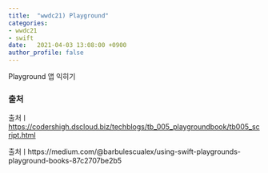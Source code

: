 ```yaml
---
title:  "wwdc21) Playground"
categories:
- wwdc21
- swift
date:   2021-04-03 13:08:00 +0900
author_profile: false
---
```

Playground 앱 익히기



### 출처
출처ㅣ https://codershigh.dscloud.biz/techblogs/tb_005_playgroundbook/tb005_script.html

출처ㅣhttps://medium.com/@barbulescualex/using-swift-playgrounds-playground-books-87c2707be2b5




